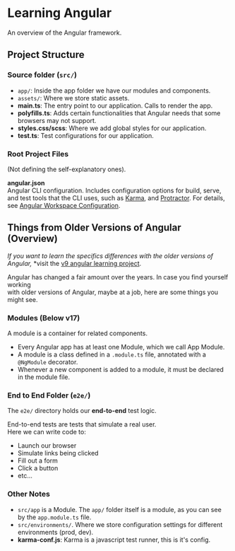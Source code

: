 # Learning Angular

An overview of the Angular framework.

## Project Structure

### Source folder (`src/`)

- `app/`: Inside the app folder we have our modules and components.
- `assets/`: Where we store static assets.
- **main.ts**: The entry point to our application. Calls to render the app.
- **polyfills.ts**: Adds certain functionalities that Angular needs that some browsers may not support.
- **styles.css/scss**: Where we add global styles for our application.
- **test.ts**: Test configurations for our application.

### Root Project Files

(Not defining the self-explanatory ones).

**angular.json**\
Angular CLI configuration. Includes configuration options for build, serve, and test tools that the CLI uses, such as [Karma](https://karma-runner.github.io/latest/index.html), and [Protractor](https://www.protractortest.org/#/). For details, see [Angular Workspace Configuration](https://angular.io/guide/workspace-config).

## Things from Older Versions of Angular (Overview)

_If you want to learn the specifics differences with the older versions of Angular,_
\*visit the [v9 angular learning project](https://github.com/NaspoDev/Learning-Projects-VsCode/tree/main/WebDev_Learning/Angular_Learning/old-angular-learning-v9).

Angular has changed a fair amount over the years. In case you find yourself working\
with older versions of Angular, maybe at a job, here are some things you might see.

### Modules (Below v17)

A module is a container for related components.

- Every Angular app has at least one Module, which we call App Module.
- A module is a class defined in a `.module.ts` file, annotated with a `@NgModule` decorator.
- Whenever a new component is added to a module, it must be declared in the module file.

### End to End Folder (`e2e/`)

The `e2e/` directory holds our **end-to-end** test logic.

End-to-end tests are tests that simulate a real user.\
Here we can write code to:

- Launch our browser
- Simulate links being clicked
- Fill out a form
- Click a button
- etc...

### Other Notes

- `src/app` is a Module. The `app/` folder itself is a module, as you can see by the `app.module.ts` file.
- `src/environments/`. Where we store configuration settings for different environments (prod, dev).
- **karma-conf.js**: Karma is a javascript test runner, this is it's config.
